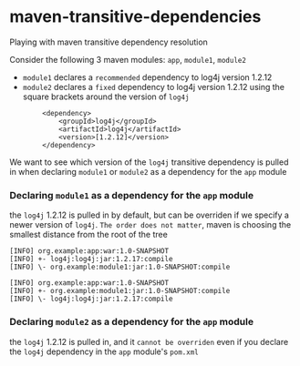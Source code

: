 # maven-transitive-dependencies
Playing with maven transitive dependency resolution

Consider the following 3 maven modules: `app`, `module1`, `module2`

* `module1` declares a `recommended` dependency to log4j version 1.2.12
* `module2` declares a `fixed` dependency to log4j version 1.2.12 using the square brackets around the version of `log4j`

```
        <dependency>
            <groupId>log4j</groupId>
            <artifactId>log4j</artifactId>
            <version>[1.2.12]</version>
        </dependency>
```

We want to see which version of the `log4j` transitive dependency is pulled in 
when declaring `module1` or `module2` as a dependency for the `app` module

### Declaring `module1` as a dependency for the `app` module

the `log4j` 1.2.12 is pulled in by default, but can be overriden
if we specify a newer version of `log4j`. `The order does not matter`, maven is choosing the smallest distance 
from the root of the tree

```
[INFO] org.example:app:war:1.0-SNAPSHOT
[INFO] +- log4j:log4j:jar:1.2.17:compile
[INFO] \- org.example:module1:jar:1.0-SNAPSHOT:compile
```
```
[INFO] org.example:app:war:1.0-SNAPSHOT
[INFO] +- org.example:module1:jar:1.0-SNAPSHOT:compile
[INFO] \- log4j:log4j:jar:1.2.17:compile
```

### Declaring `module2` as a dependency for the `app` module

the `log4j` 1.2.12 is pulled in, and it `cannot be overriden` even if you declare the `log4j` dependency in the `app` module's `pom.xml`
